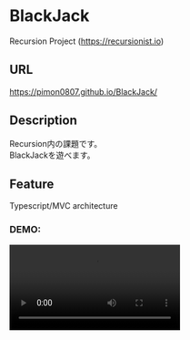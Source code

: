 # BlackJack
Recursion Project
(https://recursionist.io)

## URL
https://pimon0807.github.io/BlackJack/

## Description
Recursion内の課題です。  
BlackJackを遊べます。

## Feature
Typescript/MVC architecture

### DEMO:
![blackjack](https://user-images.githubusercontent.com/50824776/205220352-b4a191db-776d-4e73-bb8c-93ca72f17315.mp4)
